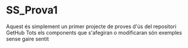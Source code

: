 # SS_Prova1
Aquest és simplement un primer projecte de proves d'ús del repositori GetHub
Tots els components que s'afegiran o modificaran són exemples sense gaire sentit
